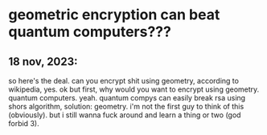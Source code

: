 # geometric encryption can beat quantum computers???

## 18 nov, 2023:  

so here's the deal. can you encrypt shit using geometry, according to wikipedia, yes. ok but first, why would you want to encrypt using geometry. quantum computers. yeah. quantum compys can easily break rsa using shors algorithm, solution: geometry. i'm not the first guy to think of this (obviously). but i still wanna fuck around and learn a thing or two (god forbid 3).



